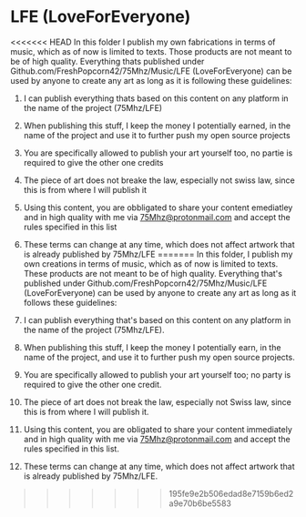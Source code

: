 # LFE (LoveForEveryone)

<<<<<<< HEAD
In this folder I publish my own fabrications in terms of music, which as of now is limited to texts. Those products are not meant to be of high quality.
Everything thats published under Github.com/FreshPopcorn42/75Mhz/Music/LFE (LoveForEveryone) can be used by anyone to create any art as long as it is following these guidelines:

1. I can publish everything thats based on this content on any platform in the name of the project (75Mhz/LFE)
2. When publishing this stuff, I keep the money I potentially earned, in the name of the project and use it to further push my open source projects
3. You are specifically allowed to publish your art yourself too, no partie is required to give the other one credits
4. The piece of art does not breake the law, especially not swiss law, since this is from where I will publish it
5. Using this content, you are obbligated to share your content emediatley and in high quality with me via 75Mhz@protonmail.com and accept the rules specified in this list
6. These terms can change at any time, which does not affect artwork that is already published by 75Mhz/LFE
=======
In this folder, I publish my own creations in terms of music, which as of now is limited to texts. These products are not meant to be of high quality. Everything that's published under Github.com/FreshPopcorn42/75Mhz/Music/LFE (LoveForEveryone) can be used by anyone to create any art as long as it follows these guidelines:

1. I can publish everything that's based on this content on any platform in the name of the project (75Mhz/LFE).
2. When publishing this stuff, I keep the money I potentially earn, in the name of the project, and use it to further push my open source projects.
3. You are specifically allowed to publish your art yourself too; no party is required to give the other one credit.
4. The piece of art does not break the law, especially not Swiss law, since this is from where I will publish it.
5. Using this content, you are obligated to share your content immediately and in high quality with me via 75Mhz@protonmail.com and accept the rules specified in this list.
6. These terms can change at any time, which does not affect artwork that is already published by 75Mhz/LFE.
>>>>>>> 195fe9e2b506edad8e7159b6ed2a9e70b6be5583
